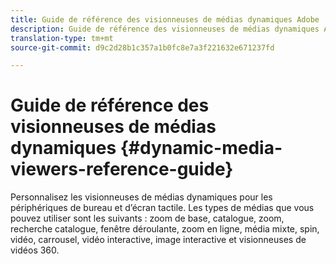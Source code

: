 ```yaml
---
title: Guide de référence des visionneuses de médias dynamiques Adobe
description: Guide de référence des visionneuses de médias dynamiques Adobe pour les visionneuses de zoom, d’ecatalog, de zoom, d’ecatalog, de zoom déroulant, de zoom en ligne, de médias mixtes, de spin, de vidéo, de carrousel, de vidéo interactive, d’image interactive et de vidéo 360.
translation-type: tm+mt
source-git-commit: d9c2d28b1c357a1b0fc8e7a3f221632e671237fd

---
```



# Guide de référence des visionneuses de médias dynamiques {#dynamic-media-viewers-reference-guide}

Personnalisez les visionneuses de médias dynamiques pour les périphériques de bureau et d’écran tactile. Les types de médias que vous pouvez utiliser sont les suivants : zoom de base, catalogue, zoom, recherche catalogue, fenêtre déroulante, zoom en ligne, média mixte, spin, vidéo, carrousel, vidéo interactive, image interactive et visionneuses de vidéos 360.